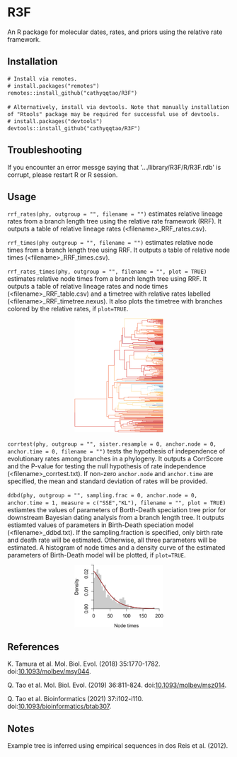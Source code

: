 # R3F
An R package for molecular dates, rates, and priors using the relative rate framework.

## Installation
```
# Install via remotes.
# install.packages("remotes")
remotes::install_github("cathyqqtao/R3F")

# Alternatively, install via devtools. Note that manually installation of "Rtools" package may be required for successful use of devtools.  
# install.packages("devtools")
devtools::install_github("cathyqqtao/R3F")
```

## Troubleshooting
If you encounter an error messge saying that '.../library/R3F/R/R3F.rdb' is corrupt, please restart R or R session. 

## Usage
`rrf_rates(phy, outgroup = "", filename = "")` estimates relative lineage rates from a branch length tree using the relative rate framework (RRF). It outputs a table of relative lineage rates (\<filename\>_RRF_rates.csv).

`rrf_times(phy outgroup = "", filename = "")` estimates relative node times from a branch length tree using RRF. It outputs a table of relative node times (\<filename\>_RRF_times.csv).

`rrf_rates_times(phy, outgroup = "", filename = "", plot = TRUE)` estimates relative node times from a branch length tree using RRF. It outputs a table of relative lineage rates and node times (\<filename\>_RRF_table.csv) and a timetree with relative rates labelled (\<filename\>_RRF_timetree.nexus). It also plots the timetree with branches colored by the relative rates, if `plot=TRUE`.

<p align="center">
	<img src="data/example_RRF_timetree.png" width="200">
</p>

`corrtest(phy, outgroup = "", sister.resample = 0, anchor.node = 0, anchor.time = 0, filename = "")` tests the hypothesis of independence of evolutionary rates among branches in a phylogeny. It outputs a CorrScore and the P-value for testing the null hypothesis of rate independence (\<filename\>_corrtest.txt). If non-zero `anchor.node` and `anchor.time` are specified, the mean and standard deviation of rates will be provided.

`ddbd(phy, outgroup = "", sampling.frac = 0, anchor.node = 0, anchor.time = 1, measure = c("SSE","KL"), filename = "", plot = TRUE)` estiamtes the values of parameters of Borth-Death speciation tree prior for downstream Bayesian dating analysis from a branch length tree. It outputs estiamted values of parameters in Birth-Death speciation model (\<filename\>_ddbd.txt). If the sampling.fraction is specified, only birth rate and death rate will be estimated. Otherwise, all three parameters will be estimated. A histogram of node times and a density curve of the estimated parameters of Birth-Death model will be plotted, if `plot=TRUE`. 

<p align="center">
	<img src="data/example_ddbd.png" width="200">
</p>

## References
K. Tamura et al. Mol. Biol. Evol. (2018) 35:1770-1782. doi:[10.1093/molbev/msy044](http://doi.org/10.1093/molbev/msy044).

Q. Tao et al. Mol. Biol. Evol. (2019) 36:811-824. doi:[10.1093/molbev/msz014](https://doi.org/10.1093/molbev/msz014).

Q. Tao et al. Bioinformatics (2021) 37:i102-i110. doi:[10.1093/bioinformatics/btab307](http://doi.org/10.1093/bioinformatics/btab307).

## Notes
Example tree is inferred using empirical sequences in dos Reis et al. (2012).
